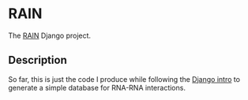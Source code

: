 # RAIN

The [RAIN](http://rth.dk/resources/rain/) Django project.

## Description

So far, this is just the code I produce while following the [Django intro](https://docs.djangoproject.com/en/1.9/intro)
to generate a simple database for RNA-RNA interactions.
